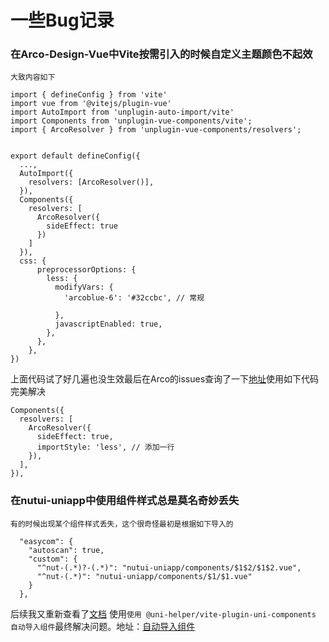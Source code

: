 # 一些Bug记录

### 在Arco-Design-Vue中Vite按需引入的时候自定义主题颜色不起效
`
大致内容如下
`
```
import { defineConfig } from 'vite'
import vue from '@vitejs/plugin-vue'
import AutoImport from 'unplugin-auto-import/vite'
import Components from 'unplugin-vue-components/vite';
import { ArcoResolver } from 'unplugin-vue-components/resolvers';


export default defineConfig({
  ...,
  AutoImport({
    resolvers: [ArcoResolver()],
  }),
  Components({
    resolvers: [
      ArcoResolver({
        sideEffect: true
      })
    ]
  }),
  css: {
      preprocessorOptions: {
        less: {
          modifyVars: {
            'arcoblue-6': '#32ccbc', // 常规
            
          },
          javascriptEnabled: true,
        },
      },
    },
})
```
上面代码试了好几遍也没生效最后在Arco的issues查询了一下[地址](https://github.com/arco-design/arco-design-vue/issues/1503)使用如下代码完美解决

```
Components({
  resolvers: [
    ArcoResolver({
      sideEffect: true,
      importStyle: 'less', // 添加一行
    }),
  ],
}),
```

### 在nutui-uniapp中使用组件样式总是莫名奇妙丢失
`
有的时候出现某个组件样式丢失，这个很奇怪最初是根据如下导入的
`
```
  "easycom": {
    "autoscan": true,
    "custom": {
      "^nut-(.*)?-(.*)": "nutui-uniapp/components/$1$2/$1$2.vue",
      "^nut-(.*)": "nutui-uniapp/components/$1/$1.vue"
    }
  },

```
后续我又重新查看了[文档](https://nutui-uniapp.netlify.app/guide/quick-start.html#%E7%BB%84%E4%BB%B6-ts-%E7%B1%BB%E5%9E%8B%E6%94%AF%E6%8C%81)
使用`使用 @uni-helper/vite-plugin-uni-components 自动导入组件`最终解决问题。地址：[自动导入组件](https://nutui-uniapp.netlify.app/guide/quick-start.html#%E7%BB%84%E4%BB%B6-ts-%E7%B1%BB%E5%9E%8B%E6%94%AF%E6%8C%81)
